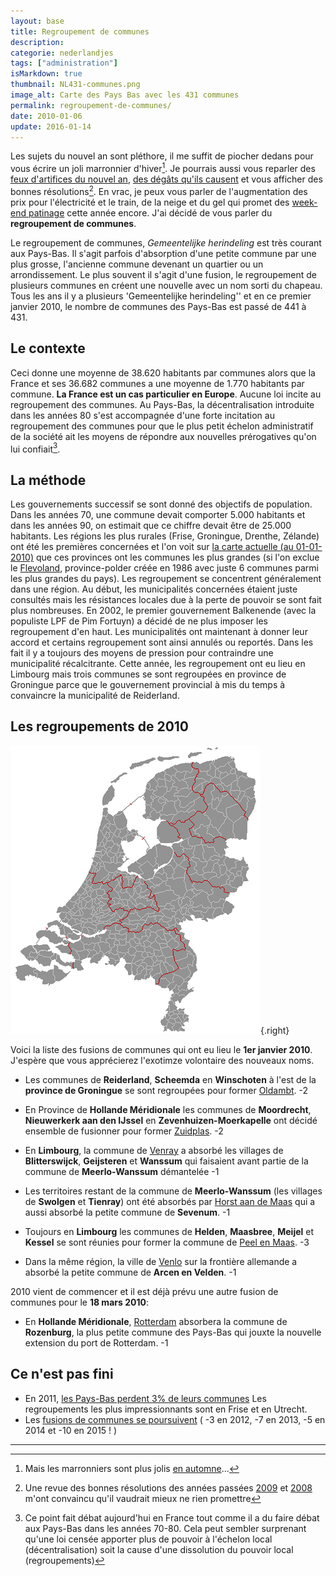 ```yaml
---
layout: base
title: Regroupement de communes
description: 
categorie: nederlandjes
tags: ["administration"]
isMarkdown: true
thumbnail: NL431-communes.png
image_alt: Carte des Pays Bas avec les 431 communes
permalink: regroupement-de-communes/
date: 2010-01-06
update: 2016-01-14
---
```




Les sujets du nouvel an sont pléthore, il me suffit de piocher dedans pour vous écrire un joli marronnier d'hiver[^1]. Je pourrais aussi vous reparler des [feux d'artifices du nouvel an](/les-bruits-du-nouvel-an), [des dégâts qu'ils causent](/il-y-a-eu-des-degats) et vous afficher des bonnes résolutions[^2]. En vrac, je peux vous parler de l'augmentation des prix pour l'électricité et le train, de la neige et du gel qui promet des [week-end patinage](/les-canaux-gelent) cette année encore. J'ai décidé de vous parler du **regroupement de communes**.

Le regroupement de communes, *Gemeentelijke herindeling* est très courant aux Pays-Bas. Il s'agit parfois d'absorption d'une petite commune par une plus grosse, l'ancienne commune devenant un quartier ou un arrondissement. Le plus souvent il s'agit d'une fusion, le regroupement de plusieurs communes en créent une nouvelle avec un nom sorti du chapeau. Tous les ans il y a plusieurs 'Gemeentelijke herindeling''  et en ce premier janvier 2010, le nombre de communes des Pays-Bas est passé de 441 à 431.

## Le contexte

Ceci donne une moyenne de 38.620 habitants par communes alors que la France et ses 36.682 communes a une moyenne de 1.770 habitants par commune. **La France est un cas particulier en Europe**. Aucune loi incite au regroupement des communes. Au Pays-Bas, la décentralisation introduite dans les années 80 s'est accompagnée d'une forte incitation au regroupement des communes pour que le plus petit échelon administratif de la société ait les moyens de répondre aux nouvelles prérogatives qu'on lui confiait[^3]. 

## La méthode
Les gouvernements successif se sont donné des objectifs de population. Dans les années 70, une commune devait comporter 5.000 habitants et dans les années 90, on estimait que ce chiffre devait être de 25.000 habitants. Les régions les plus rurales (Frise, Groningue, Drenthe, Zélande) ont été les premières concernées et l'on voit sur [la carte actuelle (au 01-01-2010)](http://img.photobucket.com/albums/v231/ylivieska/ebt/NL431.png) que ces provinces ont les communes les plus grandes (si l'on exclue le [Flevoland](/les-provinces-des-pays-bas#flevoland), province-polder créée en 1986 avec juste 6 communes parmi les plus grandes du pays). Les regroupement se concentrent généralement dans une région. Au début, les municipalités concernées étaient juste consultés mais les résistances locales due à la perte de pouvoir se sont fait plus nombreuses. En 2002, le premier gouvernement Balkenende (avec la populiste LPF de Pim Fortuyn) a décidé de ne plus imposer les regroupement d'en haut. Les municipalités ont maintenant à donner leur accord et certains regroupement sont ainsi annulés ou reportés. Dans les fait il y a toujours des moyens de pression pour contraindre une municipalité récalcitrante. Cette année, les regroupement ont eu lieu en Limbourg mais trois communes se sont regroupées en province de Groningue parce que le gouvernement provincial à mis du temps à convaincre la municipalité de Reiderland.

## Les regroupements de 2010
![Carte des Pays Bas avec les 431 communes](NL431-communes.png){.right}

Voici la liste des fusions de communes qui ont eu lieu le **1er janvier 2010**. J'espère que vous apprécierez l'exotimze volontaire des nouveaux noms.

* Les communes de **Reiderland**, **Scheemda** en **Winschoten** à l'est de la **province de Groningue** se sont regroupées pour former [Oldambt](http://fr.wikipedia.org/wiki/Oldambt). -2

* En Province de **Hollande Méridionale** les communes de **Moordrecht**, **Nieuwerkerk aan den IJssel** en **Zevenhuizen-Moerkapelle** ont décidé ensemble de fusionner pour former [Zuidplas](http://fr.wikipedia.org/wiki/Zuidplas). -2

* En **Limbourg**, la commune de [Venray](http://fr.wikipedia.org/wiki/Venray) a absorbé les villages de **Blitterswijck**, **Geijsteren** et **Wanssum** qui faisaient avant partie de la commune de **Meerlo-Wanssum** démantelée -1

* Les territoires restant de la commune de **Meerlo-Wanssum** (les villages de **Swolgen** et **Tienray**) ont été absorbés par [Horst aan de Maas](http://fr.wikipedia.org/wiki/Horst_aan_de_Maas) qui a aussi absorbé la petite commune de **Sevenum**. -1

* Toujours en **Limbourg** les communes de **Helden**, **Maasbree**, **Meijel** et **Kessel** se sont réunies pour former la commune de [Peel en Maas](http://fr.wikipedia.org/wiki/Peel_en_Maas). -3

* Dans la même région, la ville de [Venlo](http://fr.wikipedia.org/wiki/Venlo) sur la frontière allemande a absorbé la petite commune de **Arcen en Velden**. -1

2010 vient de commencer et il est déjà prévu une autre fusion de communes pour le **18 mars 2010**:

* En **Hollande Méridionale**, [Rotterdam](http://fr.wikipedia.org/wiki/Rotterdam) absorbera la commune de **Rozenburg**, la plus petite commune des Pays-Bas qui jouxte la nouvelle extension du port de Rotterdam. -1

## Ce n'est pas fini

* En 2011, [les Pays-Bas perdent 3% de leurs communes](/les-pays-bas-perdent-de-leurs-communes) Les regroupements les plus impressionnants sont en Frise et en Utrecht.
* Les [fusions de communes se poursuivent](/fusions-communes-se-poursuivent) ( -3 en 2012, -7 en 2013, -5 en 2014 et -10 en 2015 ! )

---
[^1]: Mais les marronniers sont plus jolis [en automne](/les-marronniers-de-l-automne)...
[^2]: Une revue des bonnes résolutions des années passées [2009](/les-bonnes-resolutions) et [2008](/pour-les-voeux-c-est-fini) m'ont convaincu qu'il vaudrait mieux ne rien promettre
[^3]: Ce point fait débat aujourd'hui en France tout comme il a du faire débat aux Pays-Bas dans les années 70-80. Cela peut sembler surprenant qu'une loi censée apporter plus de pouvoir à l'échelon local (décentralisation) soit la cause d'une dissolution du pouvoir local (regroupements)